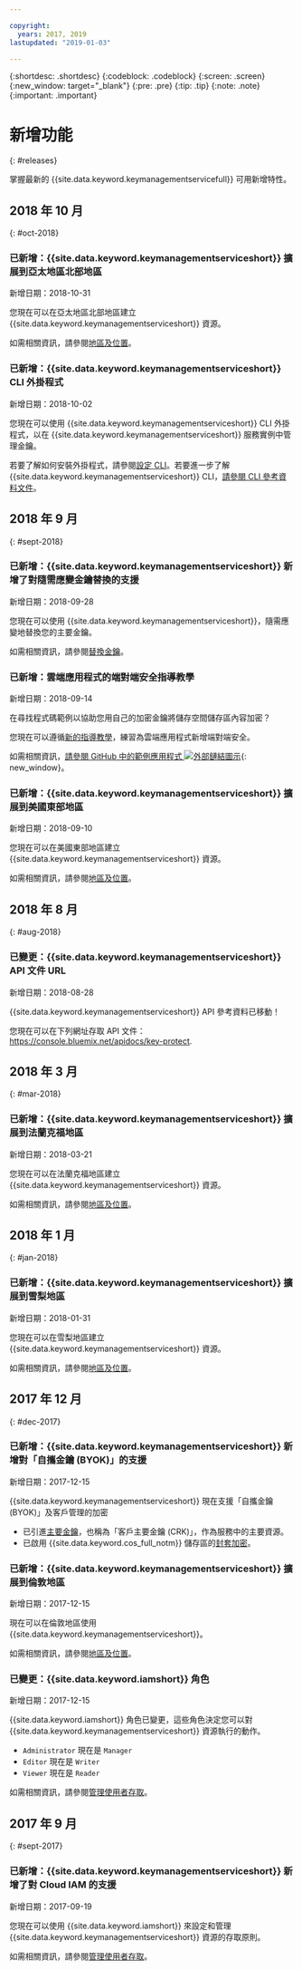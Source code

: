 ```yaml
---

copyright:
  years: 2017, 2019
lastupdated: "2019-01-03"

---
```


{:shortdesc: .shortdesc}
{:codeblock: .codeblock}
{:screen: .screen}
{:new_window: target="_blank"}
{:pre: .pre}
{:tip: .tip}
{:note: .note}
{:important: .important}

# 新增功能
{: #releases}

掌握最新的 {{site.data.keyword.keymanagementservicefull}} 可用新增特性。 

## 2018 年 10 月
{: #oct-2018}

### 已新增：{{site.data.keyword.keymanagementserviceshort}} 擴展到亞太地區北部地區
新增日期：2018-10-31

您現在可以在亞太地區北部地區建立 {{site.data.keyword.keymanagementserviceshort}} 資源。 

如需相關資訊，請參閱[地區及位置](/docs/services/key-protect/regions.html)。

### 已新增：{{site.data.keyword.keymanagementserviceshort}} CLI 外掛程式
新增日期：2018-10-02

您現在可以使用 {{site.data.keyword.keymanagementserviceshort}} CLI 外掛程式，以在 {{site.data.keyword.keymanagementserviceshort}} 服務實例中管理金鑰。

若要了解如何安裝外掛程式，請參閱[設定 CLI](/docs/services/key-protect/set-up-cli.html)。若要進一步了解 {{site.data.keyword.keymanagementserviceshort}} CLI，[請參閱 CLI 參考資料文件](/docs/services/key-protect/cli-reference.html)。

## 2018 年 9 月
{: #sept-2018}

### 已新增：{{site.data.keyword.keymanagementserviceshort}} 新增了對隨需應變金鑰替換的支援
新增日期：2018-09-28

您現在可以使用 {{site.data.keyword.keymanagementserviceshort}}，隨需應變地替換您的主要金鑰。

如需相關資訊，請參閱[替換金鑰](/docs/services/key-protect/rotate-keys.html)。

### 已新增：雲端應用程式的端對端安全指導教學
新增日期：2018-09-14

在尋找程式碼範例以協助您用自己的加密金鑰將儲存空間儲存區內容加密？

您現在可以遵循[新的指導教學](/docs/tutorials/cloud-e2e-security.html)，練習為雲端應用程式新增端對端安全。

如需相關資訊，[請參閱 GitHub 中的範例應用程式 ![外部鏈結圖示](../../icons/launch-glyph.svg "外部鏈結圖示")](https://github.com/IBM-Cloud/secure-file-storage){: new_window}。

### 已新增：{{site.data.keyword.keymanagementserviceshort}} 擴展到美國東部地區
新增日期：2018-09-10

您現在可以在美國東部地區建立 {{site.data.keyword.keymanagementserviceshort}} 資源。 

如需相關資訊，請參閱[地區及位置](/docs/services/key-protect/regions.html)。

## 2018 年 8 月
{: #aug-2018}

### 已變更：{{site.data.keyword.keymanagementserviceshort}} API 文件 URL
新增日期：2018-08-28

{{site.data.keyword.keymanagementserviceshort}} API 參考資料已移動！ 

您現在可以在下列網址存取 API 文件：
https://console.bluemix.net/apidocs/key-protect. 

## 2018 年 3 月
{: #mar-2018}

### 已新增：{{site.data.keyword.keymanagementserviceshort}} 擴展到法蘭克福地區
新增日期：2018-03-21

您現在可以在法蘭克福地區建立 {{site.data.keyword.keymanagementserviceshort}} 資源。 

如需相關資訊，請參閱[地區及位置](/docs/services/key-protect/regions.html)。

## 2018 年 1 月
{: #jan-2018}

### 已新增：{{site.data.keyword.keymanagementserviceshort}} 擴展到雪梨地區
新增日期：2018-01-31

您現在可以在雪梨地區建立 {{site.data.keyword.keymanagementserviceshort}} 資源。 

如需相關資訊，請參閱[地區及位置](/docs/services/key-protect/regions.html)。

## 2017 年 12 月
{: #dec-2017}

### 已新增：{{site.data.keyword.keymanagementserviceshort}} 新增對「自攜金鑰 (BYOK)」的支援
新增日期：2017-12-15

{{site.data.keyword.keymanagementserviceshort}} 現在支援「自攜金鑰 (BYOK)」及客戶管理的加密

- 已引進[主要金鑰](/docs/services/key-protect/concepts/envelope-encryption.html#key-types)，也稱為「客戶主要金鑰 (CRK)」，作為服務中的主要資源。 
- 已啟用 {{site.data.keyword.cos_full_notm}} 儲存區的[封套加密](/docs/services/key-protect/integrations/integrate-cos.html#kp-cos-how)。

### 已新增：{{site.data.keyword.keymanagementserviceshort}} 擴展到倫敦地區
新增日期：2017-12-15

現在可以在倫敦地區使用 {{site.data.keyword.keymanagementserviceshort}}。 

如需相關資訊，請參閱[地區及位置](/docs/services/key-protect/regions.html)。

### 已變更：{{site.data.keyword.iamshort}} 角色
新增日期：2017-12-15

{{site.data.keyword.iamshort}} 角色已變更，這些角色決定您可以對 {{site.data.keyword.keymanagementserviceshort}} 資源執行的動作。

- `Administrator` 現在是 `Manager`
- `Editor` 現在是 `Writer`
- `Viewer` 現在是 `Reader`

如需相關資訊，請參閱[管理使用者存取](/docs/services/key-protect/manage-access.html)。

## 2017 年 9 月
{: #sept-2017}

### 已新增：{{site.data.keyword.keymanagementserviceshort}} 新增了對 Cloud IAM 的支援
新增日期：2017-09-19

您現在可以使用 {{site.data.keyword.iamshort}} 來設定和管理 {{site.data.keyword.keymanagementserviceshort}} 資源的存取原則。

如需相關資訊，請參閱[管理使用者存取](/docs/services/key-protect/manage-access.html)。
